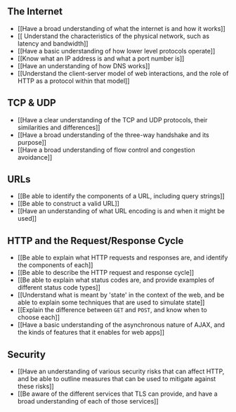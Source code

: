 ## The Internet

- [[Have a broad understanding of what the internet is and how it works]]
- [[ Understand the characteristics of the physical network, such as latency and bandwidth]]
- [[Have a basic understanding of how lower level protocols operate]]
- [[Know what an IP address is and what a port number is]]
- [[Have an understanding of how DNS works]]
- [[Understand the client-server model of web interactions, and the role of HTTP as a protocol within that model]]

## TCP & UDP

- [[Have a clear understanding of the TCP and UDP protocols, their similarities and differences]]
- [[Have a broad understanding of the three-way handshake and its purpose]]
- [[Have a broad understanding of flow control and congestion avoidance]]

## URLs

- [[Be able to identify the components of a URL, including query strings]]
- [[Be able to construct a valid URL]]
- [[Have an understanding of what URL encoding is and when it might be used]]

## HTTP and the Request/Response Cycle

- [[Be able to explain what HTTP requests and responses are, and identify the components of each]]
- [[Be able to describe the HTTP request and response cycle]]
- [[Be able to explain what status codes are, and provide examples of different status code types]]
- [[Understand what is meant by 'state' in the context of the web, and be able to explain some techniques that are used to simulate state]]
- [[Explain the difference between `GET` and `POST`, and know when to choose each]]
- [[Have a basic understanding of the asynchronous nature of AJAX, and the kinds of features that it enables for web apps]]

## Security

- [[Have an understanding of various security risks that can affect HTTP, and be able to outline measures that can be used to mitigate against these risks]]
- [[Be aware of the different services that TLS can provide, and have a broad understanding of each of those services]]
